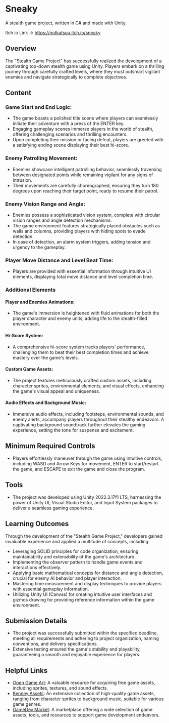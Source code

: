 # Sneaky
A stealth game project, written in C# and made with Unity.

Itch.io Link -> https://notkatsuu.itch.io/sneaky
## Overview

The "Stealth Game Project" has successfully realized the development of a captivating top-down stealth game using Unity. Players embark on a thrilling journey through carefully crafted levels, where they must outsmart vigilant enemies and navigate strategically to complete objectives.

## Content

### Game Start and End Logic:
- The game boasts a polished title scene where players can seamlessly initiate their adventure with a press of the ENTER key.
- Engaging gameplay scenes immerse players in the world of stealth, offering challenging scenarios and thrilling encounters.
- Upon completing their mission or facing defeat, players are greeted with a satisfying ending scene displaying their best hi-score.

### Enemy Patrolling Movement:
- Enemies showcase intelligent patrolling behavior, seamlessly traversing between designated points while remaining vigilant for any signs of intrusion.
- Their movements are carefully choreographed, ensuring they turn 180 degrees upon reaching their target point, ready to resume their patrol.

### Enemy Vision Range and Angle:
- Enemies possess a sophisticated vision system, complete with circular vision ranges and angle detection mechanisms.
- The game environment features strategically placed obstacles such as walls and columns, providing players with hiding spots to evade detection.
- In case of detection, an alarm system triggers, adding tension and urgency to the gameplay.

### Player Move Distance and Level Beat Time:
- Players are provided with essential information through intuitive UI elements, displaying total move distance and level completion time.

### Additional Elements

#### Player and Enemies Animations:
- The game's immersion is heightened with fluid animations for both the player character and enemy units, adding life to the stealth-filled environment.

#### Hi-Score System:
- A comprehensive hi-score system tracks players' performance, challenging them to beat their best completion times and achieve mastery over the game's levels.

#### Custom Game Assets:
- The project features meticulously crafted custom assets, including character sprites, environmental elements, and visual effects, enhancing the game's visual appeal and uniqueness.

#### Audio Effects and Background Music:
- Immersive audio effects, including footsteps, environmental sounds, and enemy alerts, accompany players throughout their stealthy endeavors. A captivating background soundtrack further elevates the gaming experience, setting the tone for suspense and excitement.

## Minimum Required Controls

- Players effortlessly maneuver through the game using intuitive controls, including WASD and Arrow Keys for movement, ENTER to start/restart the game, and ESCAPE to exit the game and close the program.

## Tools

- The project was developed using Unity 2022.3.17f1 LTS, harnessing the power of Unity UI, Visual Studio Editor, and Input System packages to deliver a seamless gaming experience.

## Learning Outcomes

Through the development of the "Stealth Game Project," developers gained invaluable experience and applied a multitude of concepts, including:

- Leveraging SOLID principles for code organization, ensuring maintainability and extensibility of the game's architecture.
- Implementing the observer pattern to handle game events and interactions effectively.
- Applying basic mathematical concepts for distance and angle detection, crucial for enemy AI behavior and player interaction.
- Mastering time measurement and display techniques to provide players with essential gameplay information.
- Utilizing Unity UI (Canvas) for creating intuitive user interfaces and gizmos drawing for providing reference information within the game environment.

## Submission Details

- The project was successfully submitted within the specified deadline, meeting all requirements and adhering to project organization, naming conventions, and delivery specifications.
- Extensive testing ensured the game's stability and playability, guaranteeing a smooth and enjoyable experience for players.

## Helpful Links

- [Open Game Art](https://opengameart.org/): A valuable resource for acquiring free game assets, including sprites, textures, and sound effects.
- [Kenney Assets](https://kenney.nl/assets): An extensive collection of high-quality game assets, ranging from character sprites to background music, suitable for various game genres.
- [GameDev Market](https://www.gamedevmarket.net/): A marketplace offering a wide selection of game assets, tools, and resources to support game development endeavors.

